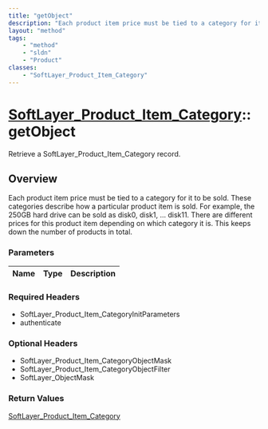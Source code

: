 ```yaml
---
title: "getObject"
description: "Each product item price must be tied to a category for it to be sold. These categories describe how a particular product... "
layout: "method"
tags:
    - "method"
    - "sldn"
    - "Product"
classes:
    - "SoftLayer_Product_Item_Category"
---
```

# [SoftLayer_Product_Item_Category](/reference/services/SoftLayer_Product_Item_Category)::getObject

Retrieve a SoftLayer_Product_Item_Category record.


## Overview 
Each product item price must be tied to a category for it to be sold. These categories describe how a particular product item is sold. For example, the 250GB hard drive can be sold as disk0, disk1, ... disk11. There are different prices for this product item depending on which category it is. This keeps down the number of products in total. 

### Parameters 
|Name | Type | Description |
| --- | --- | --- |


### Required Headers
* SoftLayer_Product_Item_CategoryInitParameters
* authenticate

### Optional Headers
* SoftLayer_Product_Item_CategoryObjectMask
* SoftLayer_Product_Item_CategoryObjectFilter
* SoftLayer_ObjectMask

### Return Values
<a href='/reference/datatypes/SoftLayer_Product_Item_Category'>SoftLayer_Product_Item_Category </a>

